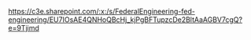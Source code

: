 https://c3e.sharepoint.com/:x:/s/FederalEngineering-fed-engineering/EU7IOsAE4QNHoQBcHj_kjPgBFTupzcDe2BltAaAGBV7cgQ?e=9Tjimd
